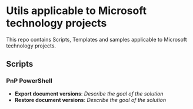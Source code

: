 # Utils applicable to Microsoft technology projects

This repo contains Scripts, Templates and samples applicable to Microsoft technology projects.

## Scripts

### PnP PowerShell

* **Export document versions**: _Describe the goal of the solution_
* **Restore document versions**: _Describe the goal of the solution_
